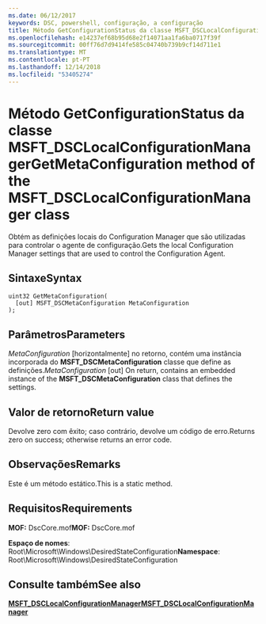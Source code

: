 ```yaml
---
ms.date: 06/12/2017
keywords: DSC, powershell, configuração, a configuração
title: Método GetConfigurationStatus da classe MSFT_DSCLocalConfigurationManager
ms.openlocfilehash: e14237ef68b95d68e2f14071aa1fa6ba0717f39f
ms.sourcegitcommit: 00ff76d7d9414fe585c04740b739b9cf14d711e1
ms.translationtype: MT
ms.contentlocale: pt-PT
ms.lasthandoff: 12/14/2018
ms.locfileid: "53405274"
---
```

# <a name="getmetaconfiguration-method-of-the-msftdsclocalconfigurationmanager-class"></a><span data-ttu-id="44a8f-103">Método GetConfigurationStatus da classe MSFT_DSCLocalConfigurationManager</span><span class="sxs-lookup"><span data-stu-id="44a8f-103">GetMetaConfiguration method of the MSFT_DSCLocalConfigurationManager class</span></span>

<span data-ttu-id="44a8f-104">Obtém as definições locais do Configuration Manager que são utilizadas para controlar o agente de configuração.</span><span class="sxs-lookup"><span data-stu-id="44a8f-104">Gets the local Configuration Manager settings that are used to control the Configuration Agent.</span></span>

## <a name="syntax"></a><span data-ttu-id="44a8f-105">Sintaxe</span><span class="sxs-lookup"><span data-stu-id="44a8f-105">Syntax</span></span>

```mof
uint32 GetMetaConfiguration(
  [out] MSFT_DSCMetaConfiguration MetaConfiguration
);
```

## <a name="parameters"></a><span data-ttu-id="44a8f-106">Parâmetros</span><span class="sxs-lookup"><span data-stu-id="44a8f-106">Parameters</span></span>

<span data-ttu-id="44a8f-107">*MetaConfiguration* \[horizontalmente\] no retorno, contém uma instância incorporada do **MSFT_DSCMetaConfiguration** classe que define as definições.</span><span class="sxs-lookup"><span data-stu-id="44a8f-107">*MetaConfiguration* \[out\] On return, contains an embedded instance of the **MSFT_DSCMetaConfiguration** class that defines the settings.</span></span>

## <a name="return-value"></a><span data-ttu-id="44a8f-108">Valor de retorno</span><span class="sxs-lookup"><span data-stu-id="44a8f-108">Return value</span></span>

<span data-ttu-id="44a8f-109">Devolve zero com êxito; caso contrário, devolve um código de erro.</span><span class="sxs-lookup"><span data-stu-id="44a8f-109">Returns zero on success; otherwise returns an error code.</span></span>

## <a name="remarks"></a><span data-ttu-id="44a8f-110">Observações</span><span class="sxs-lookup"><span data-stu-id="44a8f-110">Remarks</span></span>

<span data-ttu-id="44a8f-111">Este é um método estático.</span><span class="sxs-lookup"><span data-stu-id="44a8f-111">This is a static method.</span></span>

## <a name="requirements"></a><span data-ttu-id="44a8f-112">Requisitos</span><span class="sxs-lookup"><span data-stu-id="44a8f-112">Requirements</span></span>

<span data-ttu-id="44a8f-113">**MOF:** DscCore.mof</span><span class="sxs-lookup"><span data-stu-id="44a8f-113">**MOF:** DscCore.mof</span></span>

<span data-ttu-id="44a8f-114">**Espaço de nomes**: Root\Microsoft\Windows\DesiredStateConfiguration</span><span class="sxs-lookup"><span data-stu-id="44a8f-114">**Namespace**: Root\Microsoft\Windows\DesiredStateConfiguration</span></span>

## <a name="see-also"></a><span data-ttu-id="44a8f-115">Consulte também</span><span class="sxs-lookup"><span data-stu-id="44a8f-115">See also</span></span>

[<span data-ttu-id="44a8f-116">**MSFT_DSCLocalConfigurationManager**</span><span class="sxs-lookup"><span data-stu-id="44a8f-116">**MSFT_DSCLocalConfigurationManager**</span></span>](msft-dsclocalconfigurationmanager.md)